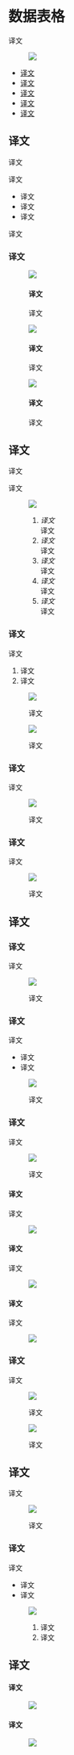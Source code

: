 <div class="article__intro">

[en]: <> (Data tables)
# 数据表格

[en]: <> (Data tables display sets of data.)
译文

<figure>

![]({assets_path}/components/data-tables/components-datatables-structure.png)

</figure><nav>

[en]: <> (Usage)
[en]: <> (Anatomy)
[en]: <> (Behavior)
[en]: <> (Tables within cards)
[en]: <> (Specs)
* [译文](#usage)
* [译文](#anatomy)
* [译文](#behavior)
* [译文](#tables-within-cards)
* [译文](#specs)

</nav></div><div class="article__body">

[en]: <> (Usage)
<h2 id="usage">译文</h2>

[en]: <> (Data tables display information in a way that’s easy to scan, so that users can look for patterns and insights. They can be embedded in primary content, such as cards.)
译文

[en]: <> (Data tables can include:)
译文

[en]: <> (A corresponding visualization)
[en]: <> (Navigation)
[en]: <> (Tools to query and manipulate data)
* 译文
* 译文
* 译文

[en]: <> (When including tools, they should be placed directly above or below the table.)
译文

[en]: <> (Principles)
### 译文

<div class="mdui-row-sm-3"><div class="mdui-col"><figure>

![]({assets_path}/components/data-tables/data-tables-illos-02.png)

<figcaption>

[en]: <> (Hierarchical)
#### 译文

[en]: <> (Data table content should be hierarchical, alphabetical, or similarly organized.)
译文

</figcaption></figure></div><div class="mdui-col"><figure>

![]({assets_path}/components/data-tables/data-tables-illos-01.png)

<figcaption>

[en]: <> (Interactive)
#### 译文

[en]: <> (Data tables should allow user interaction, so that users can sort information in custom ways.)
译文

</figcaption></figure></div><div class="mdui-col"><figure>

![]({assets_path}/components/data-tables/data-tables-illos-03.png)

<figcaption>

[en]: <> (Intuitive)
#### 译文

[en]: <> (Data tables should work intuitively, allowing users to focus on content, not structure.)
译文

</figcaption></figure></div></div>

[en]: <> (Anatomy)
<h2 id="anatomy">译文</h2>

[en]: <> (Data tables can include three or more columns. A header row at the top lists column names, and all subsequent rows contain data. Data tables can include a corresponding visualization, such as a graph.)
译文

[en]: <> (If users need to interact with row data, checkboxes should accompany each row.)
译文

<figure>

![]({assets_path}/components/data-tables/components-datatables-datatable-anatomy.png)

<figcaption>

[en]: <> (*Container*<br>The container holds all data table content.)
[en]: <> (*Column header*<br>Column headers are titles for column content.)
[en]: <> (*Sorting tool*<br>Sorting tools allow users to reorder table content, appearing only on hover.)
[en]: <> (*Row checkbox*<br>Checkboxes allow users to select a row.)
[en]: <> (*Table content*<br>Tables contain raw data.)
1. *译文*<br>译文
2. *译文*<br>译文
3. *译文*<br>译文
4. *译文*<br>译文
5. *译文*<br>译文

</figcaption></figure>

[en]: <> (Column header)
### 译文

[en]: <> (By default, there is 56dp of padding between columns. Column headers that extend into this padding can either:)
译文

[en]: <> (Enable horizontal scrolling, so users can scroll to see the full column name)
[en]: <> (Shorten the column name, while displaying it in full in a tooltip \(on hover\))
1. 译文
2. 译文

<div class="mdui-row-sm-2"><div class="mdui-col"><figure>

![]({assets_path}/components/data-tables/components-datatables-anatomy-interaction5.png)

<figcaption>

[en]: <> (Long column headers are truncated with an ellipse.)
译文

</figcaption></figure></div><div class="mdui-col"><figure>

![]({assets_path}/components/data-tables/components-datatables-anatomy-interaction6.png)

<figcaption>

[en]: <> (Hovering over a truncated column header reveals the full text, using a tooltip.)
译文

</figcaption></figure></div></div>

[en]: <> (Sorting tool)
### 译文

[en]: <> (If sorting is enabled, the left-most column is sorted by default, with an indicator displayed in the column header. Tapping the header of the sorting column reverses the sort order, also rotating the sort icon 180 degrees.)
译文

<figure>

![]({assets_path}/components/data-tables/components-datatables-interaction3.png)

<figcaption>

[en]: <> (Table with a sorting tool)
译文

</figcaption></figure>

[en]: <> (Row Checkbox)
### 译文

[en]: <> (When a checkbox for a row is selected, the row should display a background color.)
译文

<figure>

![]({assets_path}/components/data-tables/components-datatables-interaction2.png)

<figcaption>

[en]: <> (A selected row checkbox)
译文

</figcaption></figure>

[en]: <> (Behavior)
<h2 id="behavior">译文</h2>

[en]: <> (Row hover \(Desktop\))
### 译文

[en]: <> (If a user hovers over a row, display a background color in that row. If individual table cells have specific hover states, display both that cell’s hover state as well as the row hover state.)
译文

<figure>

![]({assets_path}/components/data-tables/components-datatables-interaction1.png)

<figcaption>

[en]: <> (Hovering over a row)
译文

</figcaption></figure>

[en]: <> (Column hover \(Desktop\))
### 译文

[en]: <> (On hover, two things can be displayed:)
译文

[en]: <> (A tooltip displaying more information about each column header)
[en]: <> (A sort icon in the column header, if sorting is enabled)
* 译文
* 译文

<figure>

![]({assets_path}/components/data-tables/components-datatables-interaction4.png)

<figcaption>

[en]: <> (A tooltip and sort icon can be displayed when hovering over a column name.)
译文

</figcaption></figure>

[en]: <> (Inline text editing)
### 译文

[en]: <> (Tables can include editable fields for text editing or adding comments. They are indicated by placeholder text in the field. On tap, an edit dialog with a text field or a full dialog is displayed.)
译文

<figure>

![]({assets_path}/components/data-tables/components-datatables-interaction7.png)

<figcaption>

[en]: <> (An editable table cell with placeholder text)
译文

</figcaption></figure>

[en]: <> (Small edit dialog)
#### 译文

[en]: <> (Text can be edited using a small edit dialog, allowing users to confirm text by pressing Enter. Dialog edges should align with nearest divider line or table edge.)
译文

<figure>

![]({assets_path}/components/data-tables/components-datatables-interaction8.png)

</figure>

[en]: <> (Large edit dialog)
#### 译文

[en]: <> (A large edit dialog is a complex, flexible dialog box. Users confirm text by tapping the Save button. Dialog edges should align with the nearest divider line or table edge.)
译文

<figure>

![]({assets_path}/components/data-tables/components-datatables-interaction9.png)

</figure>

[en]: <> (Inline edit icon \(Optional\))
#### 译文

[en]: <> (An inline edit icon allows field editing, with an icon at the opposite end of the cell from content.)
译文

<figure>

![]({assets_path}/components/data-tables/components-datatables-interaction10.png)

</figure>

[en]: <> (Inline menus)
### 译文

[en]: <> (Inline menus allow users to select from a predefined list of options. These menus can be directly embedded in a table.)
译文

<figure>

![]({assets_path}/components/data-tables/components-datatables-interaction11.png)

<figcaption>

[en]: <> (A table with inline menus)
译文

</figcaption></figure><figure>

![]({assets_path}/components/data-tables/components-datatables-interaction12.png)

<figcaption>

[en]: <> (An expanded inline menu)
译文

</figcaption></figure>

[en]: <> (Tables within cards)
<h2 id="tables-within-cards">译文</h2>

[en]: <> (Tables can be embedded within a card. At the bottom of each card, tools can be displayed for table navigation and data manipulation.)
译文

<figure>

![]({assets_path}/components/data-tables/components-datatables-card1.png)

<figcaption>

[en]: <> (Table card with header and footer)
译文

</figcaption></figure>

[en]: <> (Data table card headers)
### 译文

[en]: <> (When tables in cards require actionable headers instead of titles, you can either:)
译文

[en]: <> (Display persistent actions)
[en]: <> (Display a contextual header that indicates when items are selected)
* 译文
* 译文

<figure>

![]({assets_path}/components/data-tables/components-datatables-card2.png)

<figcaption>

[en]: <> (Action buttons)
[en]: <> (Colored header)
1. 译文
2. 译文

</figcaption></figure>

[en]: <> (Specs)
<h2 id="specs">译文</h2>

[en]: <> (Data tables with a header)
#### 译文

<figure>

![]({assets_path}/components/data-tables/specs-datatable-with-header.png)

</figure>

[en]: <> (Data tables without a header)
#### 译文

<figure>

![]({assets_path}/components/data-tables/specs-datatable-no-header.png)

</figure></div>
